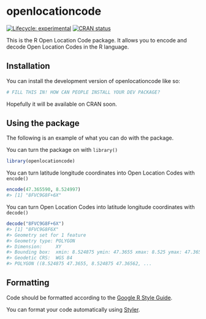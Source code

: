 
<!-- README.md is generated from README.Rmd. Please edit that file -->

# openlocationcode

<!-- badges: start -->

[![Lifecycle:
experimental](https://img.shields.io/badge/lifecycle-experimental-orange.svg)](https://lifecycle.r-lib.org/articles/stages.html#experimental)
[![CRAN
status](https://www.r-pkg.org/badges/version/openlocationcode)](https://CRAN.R-project.org/package=openlocationcode)
<!-- badges: end -->

This is the R Open Location Code package. It allows you to encode and
decode Open Location Codes in the R language.

## Installation

You can install the development version of openlocationcode like so:

``` r
# FILL THIS IN! HOW CAN PEOPLE INSTALL YOUR DEV PACKAGE?
```

Hopefully it will be available on CRAN soon.

## Using the package

The following is an example of what you can do with the package.

You can turn the package on with `library()`

``` r
library(openlocationcode)
```

You can turn latitude longitude coordinates into Open Location Codes
with `encode()`

``` r
encode(47.365590, 8.524997)
#> [1] "8FVC9G8F+6X"
```

You can turn Open Location Codes into latitude longitude coordinates
with `decode()`

``` r
decode("8FVC9G8F+6X")
#> [1] "8FVC9G8F6X"
#> Geometry set for 1 feature 
#> Geometry type: POLYGON
#> Dimension:     XY
#> Bounding box:  xmin: 8.524875 ymin: 47.3655 xmax: 8.525 ymax: 47.36562
#> Geodetic CRS:  WGS 84
#> POLYGON ((8.524875 47.3655, 8.524875 47.36562, ...
```

## Formatting

Code should be formatted according to the [Google R Style
Guide](http://google.github.io/styleguide/pyguide.html).

You can format your code automatically using
[Styler](https://styler.r-lib.org/).

